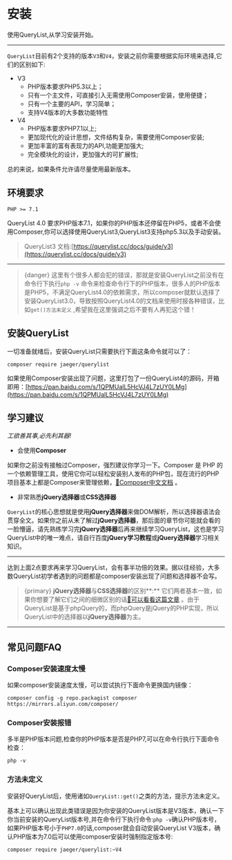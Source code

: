 # 安装

使用QueryList,从学习安装开始。

---






`QueryList`目前有2个支持的版本`V3`和`V4`，安装之前你需要根据实际环境来选择,它们的区别如下:
- V3
	- PHP版本要求PHP5.3以上；
	- 只有一个主文件，可直接引入无需使用Composer安装，使用便捷；
	- 只有一个主要的API，学习简单；
	- 支持V4版本的大多数功能特性
- V4
	- PHP版本要求PHP7.1以上;
	- 更加现代化的设计思想，文件结构复杂，需要使用Composer安装;
	- 更加丰富的富有表现力的API,功能更加强大;
	- 完全模块化的设计，更加强大的可扩展性;

总的来说，如果条件允许请尽量使用最新版本。


## 环境要求

```shell
PHP >= 7.1
```

QueryList 4.0 要求PHP版本7.1，如果你的PHP版本还停留在PHP5，或者不会使用Composer,你可以选择使用QueryList3,QueryList3支持php5.3以及手动安装。

> QueryList3 文档:[https://querylist.cc/docs/guide/v3](https://querylist.cc/docs/guide/v3)

---

> {danger} 这里有个很多人都会犯的错误，那就是安装QueryList之前没有在命令行下执行`php -v` 命令来检查命令行下的PHP版本，很多人的PHP版本是PHP5，不满足QueryList4.0的依赖需求，所以composer就默认选择了安装QueryList3.0，导致按照QueryList4.0的文档来使用时报各种错误，比如`get()方法未定义` ,希望我在这里强调之后不要有人再犯这个错！



## 安装QueryList

一切准备就绪后，安装QueryList只需要执行下面这条命令就可以了：

```shell
composer require jaeger/querylist
```

如果使用Composer安装出现了问题，这里打包了一份QueryList4的源码，开箱即用：[https://pan.baidu.com/s/1QPMUalL5HcVJ4L7zUY0LMg](https://pan.baidu.com/s/1QPMUalL5HcVJ4L7zUY0LMg)



## 学习建议

*工欲善其事,必先利其器!*

- 会使用**Composer**

如果你之前没有接触过Composer，强烈建议你学习一下。Composer 是 PHP 的一个依赖管理工具，使用它你可以轻松安装别人发布的PHP包，现在流行的PHP项目基本上都是Composer来管理依赖，[🔗Composer中文文档](http://docs.phpcomposer.com/) 。

- 非常熟悉**jQuery选择器**或**CSS选择器**

`QueryList`的核心思想就是使用**jQuery选择器**来做DOM解析，所以选择器语法会贯穿全文。如果你之前从未了解过**jQuery选择器**，那后面的章节你可能就会看的一脸懵逼，请先熟练学习完**jQuery选择器**后再来继续学习QueryList，这也是学习QueryList中的唯一难点，请自行百度**jQuery学习教程**或**jQuery选择器**学习相关知识。

---

达到上面2点要求再来学习QueryList，会有事半功倍的效果。据以往经验，大多数QueryList初学者遇到的问题都是composer安装出现了问题和选择器不会写。

> {primary} **jQuery选择器**与**CSS选择器**的区别**:** 它们两者基本一致，如果你想要了解它们之间的细微区别的话[🔗可以看看这篇文章](https://segmentfault.com/a/1190000010746086) 。由于QueryList是基于phpQuery的，而phpQuery是jQuery的PHP实现，所以QueryList中的选择器以**jQuery选择器**为主。

---


## 常见问题FAQ

### Composer安装速度太慢

如果composer安装速度太慢，可以尝试执行下面命令更换国内镜像：

```shell
composer config -g repo.packagist composer https://mirrors.aliyun.com/composer/
```

### Composer安装报错

多半是PHP版本问题,检查你的PHP版本是否是PHP7,可以在命令行执行下面命令检查：

```shell
php -v
```

### 方法未定义

安装好QueryList后，使用诸如`QueryList::get()`之类的方法，提示方法未定义。 

基本上可以确认出现此类错误是因为你安装的QueryList版本是V3版本，确认一下你当前安装的QueryList版本号,并在命令行下执行命令:`php -v`确认PHP版本号，如果PHP版本号小于`PHP7.0`的话,composer就会自动安装QueryList V3版本，确认PHP版本为7.0后可以使用composer安装时强制指定版本号:

```shell
composer require jaeger/querylist:~V4
```
